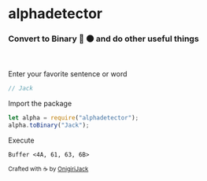# alphadetector

### Convert to Binary 🔵 ⚫️ and do other useful things

<br/>

Enter your favorite sentence or word

```js
// Jack
```

Import the package

```js
let alpha = require("alphadetector");
alpha.toBinary("Jack");
```

Execute

```
Buffer <4A, 61, 63, 6B>
```

<sub>Crafted with ☕️ by [OnigiriJack](https://www.github.com/OnigiriJack)</sub>
<br/>
